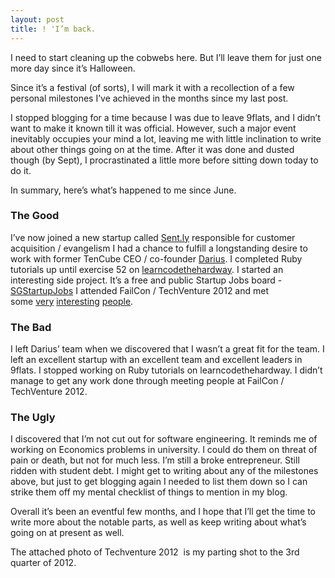 ```yaml
---
layout: post
title: ! 'I’m back.
---
```

I need to start cleaning up the cobwebs here. But I’ll leave them for just one more day since it’s Halloween.

Since it’s a festival (of sorts), I will mark it with a recollection of a few personal milestones I’ve achieved in the months since my last post.

I stopped blogging for a time because I was due to leave 9flats, and I didn’t want to make it known till it was official. However, such a major event inevitably occupies your mind a lot, leaving me with little inclination to write about other things going on at the time. After it was done and dusted though (by Sept), I procrastinated a little more before sitting down today to do it.

In summary, here’s what’s happened to me since June.

### The Good
I’ve now joined a new startup called [Sent.ly](http://sent.ly/) responsible for customer acquisition / evangelism
I had a chance to fulfill a longstanding desire to work with former TenCube CEO / co-founder [Darius](https://twitter.com/rius).
I completed Ruby tutorials up until exercise 52 on [learncodethehardway](http://ruby.learncodethehardway.org/).
I started an interesting side project. It’s a free and public Startup Jobs board - [SGStartupJobs](http://bit.ly/startupjobs)
I attended FailCon / TechVenture 2012 and met some [very](https://twitter.com/AndriesDeVos) [interesting](https://twitter.com/bragiel) [people](https://twitter.com/lcseah).

### The Bad
I left Darius’ team when we discovered that I wasn’t a great fit for the team.
I left an excellent startup with an excellent team and excellent leaders in 9flats.
I stopped working on Ruby tutorials on learncodethehardway.
I didn’t manage to get any work done through meeting people at FailCon / TechVenture 2012.

### The Ugly
I discovered that I’m not cut out for software engineering. It reminds me of working on Economics problems in university. I could do them on threat of pain or death, but not for much less.
I’m still a broke entrepreneur.
Still ridden with student debt.
I might get to writing about any of the milestones above, but just to get blogging again I needed to list them down so I can strike them off my mental checklist of things to mention in my blog.

Overall it’s been an eventful few months, and I hope that I’ll get the time to write more about the notable parts, as well as keep writing about what’s going on at present as well.

The attached photo of Techventure 2012  is my parting shot to the 3rd quarter of 2012.